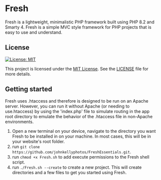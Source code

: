 # Fresh

Fresh is a lightweight, minimalistic PHP framework built using PHP 8.2 and Smarty 4. Fresh is a simple MVC style framework for PHP projects that is easy to use and understand.

## License

[![License: MIT](https://img.shields.io/badge/License-MIT-yellow.svg)](https://opensource.org/licenses/MIT)

This project is licensed under the [MIT License](LICENSE). See the [LICENSE](LICENSE) file for more details.

## Getting started

Fresh uses .htaccess and therefore is designed to be run on an Apache server. However, you can run it without Apache (or needing to use.htaccess) by using the 'index.php' file to simulate routing in the app root directory to emulate the behavior of the .htaccess file in non-Apache environments.

1. Open a new terminal on your device, navigate to the directory you want Fresh to be installed in on your machine. In most cases, this will be in your website's root folder.
2. run `git clone https://github.com/johnkellyphotos/FreshEssentials.git`.
3. run `chmod +x Fresh.sh` to add execute permissions to the Fresh shell script.
4. run `./Fresh.sh --create` to create a new project. This will create directories and a few files to get you started using Fresh.